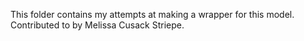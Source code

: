 This folder contains my attempts at making a wrapper for this model. Contributed to by Melissa Cusack Striepe.
